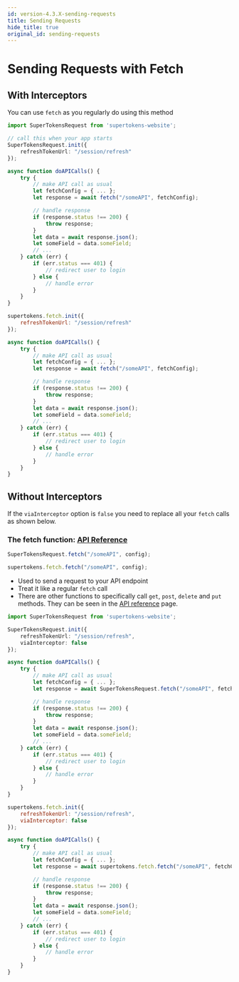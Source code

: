 ```yaml
---
id: version-4.3.X-sending-requests
title: Sending Requests
hide_title: true
original_id: sending-requests
---
```


# Sending Requests with Fetch

## With Interceptors

You can use ```fetch``` as you regularly do using this method

<!--DOCUSAURUS_CODE_TABS-->
<!--Via NPM-->
```ts
import SuperTokensRequest from 'supertokens-website';

// call this when your app starts
SuperTokensRequest.init({
    refreshTokenUrl: "/session/refresh"
});

async function doAPICalls() {
    try {
        // make API call as usual
        let fetchConfig = { ... };
        let response = await fetch("/someAPI", fetchConfig);

        // handle response
        if (response.status !== 200) {
            throw response;
        }
        let data = await response.json();
        let someField = data.someField;
        // ...
    } catch (err) {
        if (err.status === 401) {
            // redirect user to login
        } else {
            // handle error
        }
    }
}
```
<!--Via script tag-->
```js
supertokens.fetch.init({
    refreshTokenUrl: "/session/refresh"
});

async function doAPICalls() {
    try {
        // make API call as usual
        let fetchConfig = { ... };
        let response = await fetch("/someAPI", fetchConfig);

        // handle response
        if (response.status !== 200) {
            throw response;
        }
        let data = await response.json();
        let someField = data.someField;
        // ...
    } catch (err) {
        if (err.status === 401) {
            // redirect user to login
        } else {
            // handle error
        }
    }
}
```
<!--END_DOCUSAURUS_CODE_TABS-->


## Without Interceptors
If the ```viaInterceptor``` option is ```false``` you need to replace all your ```fetch``` calls as shown below.

### The fetch function: [API Reference](../api-reference/fetch#fetchurl-config)
<!--DOCUSAURUS_CODE_TABS-->
<!--Via NPM-->
```js
SuperTokensRequest.fetch("/someAPI", config);
```
<!--Via script tag-->
```js
supertokens.fetch.fetch("/someAPI", config);
```
<!--END_DOCUSAURUS_CODE_TABS-->

- Used to send a request to your API endpoint
- Treat it like a regular ```fetch``` call
- There are other functions to specifically call ```get```, ```post```, ```delete``` and ```put``` methods. They can be seen in the [API reference](../api-reference/fetch#geturl-config-posturl-config-deleteurl-config-puturl-config) page.


<!--DOCUSAURUS_CODE_TABS-->
<!--Via NPM-->
```ts
import SuperTokensRequest from 'supertokens-website';

SuperTokensRequest.init({
    refreshTokenUrl: "/session/refresh",
    viaInterceptor: false
});

async function doAPICalls() {
    try {
        // make API call as usual
        let fetchConfig = { ... };
        let response = await SuperTokensRequest.fetch("/someAPI", fetchConfig);

        // handle response
        if (response.status !== 200) {
            throw response;
        }
        let data = await response.json();
        let someField = data.someField;
        // ...
    } catch (err) {
        if (err.status === 401) {
            // redirect user to login
        } else {
            // handle error
        }
    }
}
```
<!--Via script tag-->
```js
supertokens.fetch.init({
    refreshTokenUrl: "/session/refresh",
    viaInterceptor: false
});

async function doAPICalls() {
    try {
        // make API call as usual
        let fetchConfig = { ... };
        let response = await supertokens.fetch.fetch("/someAPI", fetchConfig);

        // handle response
        if (response.status !== 200) {
            throw response;
        }
        let data = await response.json();
        let someField = data.someField;
        // ...
    } catch (err) {
        if (err.status === 401) {
            // redirect user to login
        } else {
            // handle error
        }
    }
}
```
<!--END_DOCUSAURUS_CODE_TABS-->